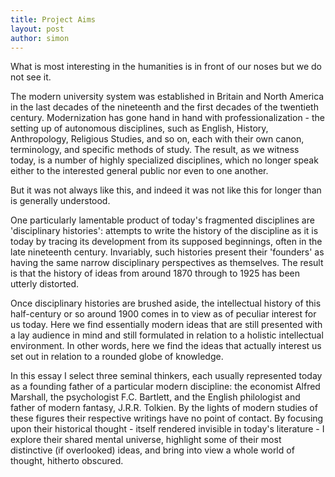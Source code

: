 ```yaml
---
title: Project Aims
layout: post
author: simon
---
```


What is most interesting in the humanities is in front of our noses but we do not see it.

The modern university system was established in Britain and North America in the last decades of the nineteenth and the first decades of the twentieth century. Modernization has gone hand in hand with professionalization - the setting up of autonomous disciplines, such as English, History, Anthropology, Religious Studies, and so on, each with their own canon, terminology, and specific methods of study. The result, as we witness today, is a number of highly specialized disciplines, which no longer speak either to the interested general public nor even to one another.

But it was not always like this, and indeed it was not like this for longer than is generally understood.

One particularly lamentable product of today's fragmented disciplines are 'disciplinary histories': attempts to write the history of the discipline as it is today by tracing its development from its supposed beginnings, often in the late nineteenth century. Invariably, such histories present their 'founders' as having the same narrow disciplinary perspectives as themselves. The result is that the history of ideas from around 1870 through to 1925 has been utterly distorted.

Once disciplinary histories are brushed aside, the intellectual history of this half-century or so around 1900 comes in to view as of peculiar interest for us today. Here we find essentially modern ideas that are still presented with a lay audience in mind and still formulated in relation to a holistic intellectual environment. In other words, here we find the ideas that actually interest us set out in relation to a rounded globe of knowledge.

 In this essay I select three seminal thinkers, each usually represented today as a founding father of a particular modern discipline: the economist Alfred Marshall, the psychologist F.C. Bartlett, and the English philologist and father of modern fantasy, J.R.R. Tolkien. By the lights of modern studies of these figures their respective writings have no point of contact. By focusing upon their historical thought - itself rendered invisible in today's literature - I explore their shared mental universe, highlight some of their most distinctive (if overlooked) ideas, and bring into view a whole world of thought, hitherto obscured.
